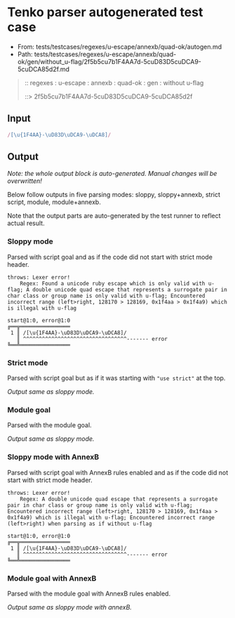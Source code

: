 # Tenko parser autogenerated test case

- From: tests/testcases/regexes/u-escape/annexb/quad-ok/autogen.md
- Path: tests/testcases/regexes/u-escape/annexb/quad-ok/gen/without_u-flag/2f5b5cu7b1F4AA7d-5cuD83D5cuDCA9-5cuDCA85d2f.md

> :: regexes : u-escape : annexb : quad-ok : gen : without u-flag
>
> ::> 2f5b5cu7b1F4AA7d-5cuD83D5cuDCA9-5cuDCA85d2f

## Input


`````js
/[\u{1F4AA}-\uD83D\uDCA9-\uDCA8]/
`````

## Output

_Note: the whole output block is auto-generated. Manual changes will be overwritten!_

Below follow outputs in five parsing modes: sloppy, sloppy+annexb, strict script, module, module+annexb.

Note that the output parts are auto-generated by the test runner to reflect actual result.

### Sloppy mode

Parsed with script goal and as if the code did not start with strict mode header.

`````
throws: Lexer error!
    Regex: Found a unicode ruby escape which is only valid with u-flag; A double unicode quad escape that represents a surrogate pair in char class or group name is only valid with u-flag; Encountered incorrect range (left>right, 128170 > 128169, 0x1f4aa > 0x1f4a9) which is illegal with u-flag

start@1:0, error@1:0
╔══╦════════════════
 1 ║ /[\u{1F4AA}-\uD83D\uDCA9-\uDCA8]/
   ║ ^^^^^^^^^^^^^^^^^^^^^^^^^^^^^^^^^------- error
╚══╩════════════════

`````

### Strict mode

Parsed with script goal but as if it was starting with `"use strict"` at the top.

_Output same as sloppy mode._

### Module goal

Parsed with the module goal.

_Output same as sloppy mode._

### Sloppy mode with AnnexB

Parsed with script goal with AnnexB rules enabled and as if the code did not start with strict mode header.

`````
throws: Lexer error!
    Regex: A double unicode quad escape that represents a surrogate pair in char class or group name is only valid with u-flag; Encountered incorrect range (left>right, 128170 > 128169, 0x1f4aa > 0x1f4a9) which is illegal with u-flag; Encountered incorrect range (left>right) when parsing as if without u-flag

start@1:0, error@1:0
╔══╦════════════════
 1 ║ /[\u{1F4AA}-\uD83D\uDCA9-\uDCA8]/
   ║ ^^^^^^^^^^^^^^^^^^^^^^^^^^^^^^^^^------- error
╚══╩════════════════

`````

### Module goal with AnnexB

Parsed with the module goal with AnnexB rules enabled.

_Output same as sloppy mode with annexB._
